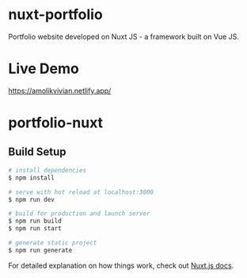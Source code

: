 # nuxt-portfolio

Portfolio website developed on Nuxt JS - a framework built on Vue JS.

# Live Demo

https://amolikvivian.netlify.app/

# portfolio-nuxt

## Build Setup

```bash
# install dependencies
$ npm install

# serve with hot reload at localhost:3000
$ npm run dev

# build for production and launch server
$ npm run build
$ npm run start

# generate static project
$ npm run generate
```

For detailed explanation on how things work, check out [Nuxt.js docs](https://nuxtjs.org).
